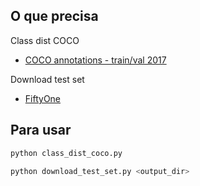 
## O que precisa

Class dist COCO
* [COCO annotations - train/val 2017](https://cocodataset.org/#download)

Download test set
* [FiftyOne](https://docs.voxel51.com/getting_started/install.html)

## Para usar

```bash
python class_dist_coco.py

python download_test_set.py <output_dir>
```
